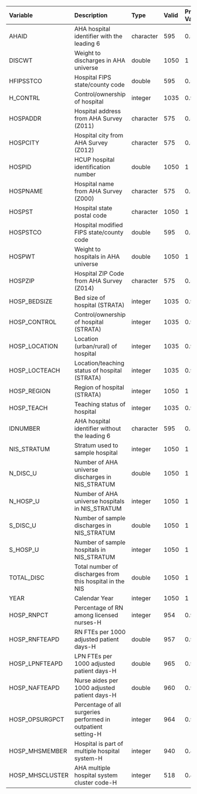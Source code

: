 Variable | Description | Type | Valid | Prop. Valid | Coded Missing/Inconsistent/Invalid | Blank
:--------|:-----------|:----|:-----|:-------------|:--------------------------------|:-----
AHAID | AHA hospital identifier with the leading 6 | character | 595 | 0.5667 | 0 | 455
DISCWT | Weight to discharges in AHA universe | double | 1050 | 1 | 0 | 0
HFIPSSTCO | Hospital FIPS state/county code | double | 595 | 0.5667 | 455 | 0
H_CONTRL | Control/ownership of hospital | integer | 1035 | 0.9857 | 15 | 0
HOSPADDR | Hospital address from AHA Survey (Z011) | character | 575 | 0.5476 | 0 | 475
HOSPCITY | Hospital city from AHA Survey (Z012) | character | 575 | 0.5476 | 0 | 475
HOSPID | HCUP hospital identification number | double | 1050 | 1 | 0 | 0
HOSPNAME | Hospital name from AHA Survey (Z000) | character | 575 | 0.5476 | 0 | 475
HOSPST | Hospital state postal code | character | 1050 | 1 | 0 | 0
HOSPSTCO | Hospital modified FIPS state/county code | double | 595 | 0.5667 | 455 | 0
HOSPWT | Weight to hospitals in AHA universe | double | 1050 | 1 | 0 | 0
HOSPZIP | Hospital ZIP Code from AHA Survey (Z014) | character | 575 | 0.5476 | 0 | 475
HOSP_BEDSIZE | Bed size of hospital (STRATA) | integer | 1035 | 0.9857 | 15 | 0
HOSP_CONTROL | Control/ownership of hospital (STRATA) | integer | 1035 | 0.9857 | 15 | 0
HOSP_LOCATION | Location (urban/rural) of hospital | integer | 1035 | 0.9857 | 15 | 0
HOSP_LOCTEACH | Location/teaching status of hospital (STRATA) | integer | 1035 | 0.9857 | 15 | 0
HOSP_REGION | Region of hospital (STRATA) | integer | 1050 | 1 | 0 | 0
HOSP_TEACH | Teaching status of hospital | integer | 1035 | 0.9857 | 15 | 0
IDNUMBER | AHA hospital identifier without the leading 6 | character | 595 | 0.5667 | 0 | 455
NIS_STRATUM | Stratum used to sample hospital | integer | 1050 | 1 | 0 | 0
N_DISC_U | Number of AHA universe discharges in NIS_STRATUM | double | 1050 | 1 | 0 | 0
N_HOSP_U | Number of AHA universe hospitals in NIS_STRATUM | integer | 1050 | 1 | 0 | 0
S_DISC_U | Number of sample discharges in NIS_STRATUM | double | 1050 | 1 | 0 | 0
S_HOSP_U | Number of sample hospitals in NIS_STRATUM | integer | 1050 | 1 | 0 | 0
TOTAL_DISC | Total number of discharges from this hospital in the NIS | double | 1050 | 1 | 0 | 0
YEAR | Calendar Year | integer | 1050 | 1 | 0 | 0
HOSP_RNPCT | Percentage of RN among licensed nurses-H | integer | 954 | 0.9086 | 96 | 0
HOSP_RNFTEAPD | RN FTEs per 1000 adjusted patient days-H | double | 957 | 0.9114 | 93 | 0
HOSP_LPNFTEAPD | LPN FTEs per 1000 adjusted patient days-H | double | 965 | 0.919 | 85 | 0
HOSP_NAFTEAPD | Nurse aides per 1000 adjusted patient days-H | double | 960 | 0.9143 | 90 | 0
HOSP_OPSURGPCT | Percentage of all surgeries performed in outpatient setting-H | integer | 964 | 0.9181 | 86 | 0
HOSP_MHSMEMBER | Hospital is part of multiple hospital system-H | integer | 940 | 0.8952 | 110 | 0
HOSP_MHSCLUSTER | AHA multiple hospital system cluster code-H | integer | 518 | 0.4933 | 532 | 0
